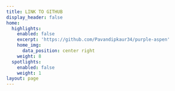 ```yaml
---
title: LINK TO GITHUB
display_header: false
home:
  highlights:
    enabled: false
    excerpt: 'https://github.com/Pavandipkaur34/purple-aspen'
    home_img:
      data_position: center right
    weight: 8
  spotlights:
    enabled: false
    weight: 1
layout: page
---
```


